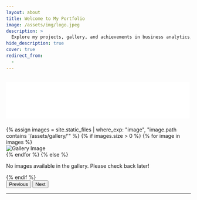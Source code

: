 ```yaml
---
layout: about
title: Welcome to My Portfolio
image: /assets/img/logo.jpeg
description: >
  Explore my projects, gallery, and achievements in business analytics, data science, and more.
hide_description: true
cover: true
redirect_from:
  - 
---
```


<!-- Welcome Section -->


![Hello World Image](/assets/img/hello.gif)
---
<!--author-->

<!-- Carousel Section -->
<div id="galleryCarousel" class="carousel slide" data-bs-ride="carousel">
  <div class="carousel-inner">
    {% assign images = site.static_files | where_exp: "image", "image.path contains '/assets/gallery/'" %}
    {% if images.size > 0 %}
      {% for image in images %}
      <div class="carousel-item {% if forloop.first %}active{% endif %}">
        <img src="{{ image.path }}" class="d-block w-100" alt="Gallery Image">
      </div>
      {% endfor %}
    {% else %}
      <p>No images available in the gallery. Please check back later!</p>
    {% endif %}
  </div>
  <button class="carousel-control-prev" type="button" data-bs-target="#galleryCarousel" data-bs-slide="prev">
    <span class="carousel-control-prev-icon" aria-hidden="true"></span>
    <span class="visually-hidden">Previous</span>
  </button>
  <button class="carousel-control-next" type="button" data-bs-target="#galleryCarousel" data-bs-slide="next">
    <span class="carousel-control-next-icon" aria-hidden="true"></span>
    <span class="visually-hidden">Next</span>
  </button>
</div>

---

<!-- Add Bootstrap CSS -->
<link href="https://cdn.jsdelivr.net/npm/bootstrap@5.3.0/dist/css/bootstrap.min.css" rel="stylesheet">

<!-- Add Bootstrap JS -->
<script src="https://cdn.jsdelivr.net/npm/bootstrap@5.3.0/dist/js/bootstrap.bundle.min.js"></script>






